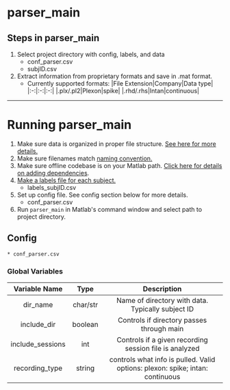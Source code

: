 # parser_main
## Steps in parser_main
1. Select project directory with config, labels, and data
    * conf_parser.csv
    * subjID.csv
2. Extract information from proprietary formats and save in .mat format.  
    * Currently supported formats:
|File Extension|Company|Data type|
|:-:|:-:|:-:|
|.plx/.pl2|Plexon|spike|
|.rhd/.rhs|Intan|continuous|
---
# Running parser_main
1. Make sure data is organized in proper file structure. [See here for more details.](https://github.com/moxon-lab-codebase/docs/blob/main/offline_analysis/file_layout.md)
2. Make sure filenames match [naming convention.](https://github.com/moxon-lab-codebase/docs/blob/main/offline_analysis/filename_convention.md)
3. Make sure offline codebase is on your Matlab path. [Click here for details on adding dependencies](https://github.com/moxon-lab-codebase/docs/blob/main/matlab_basics/adding_dependencies.md).
5. [Make a labels file for each subject.](https://github.com/moxon-lab-codebase/docs/blob/main/offline_analysis/labels_file.md)
    * labels_subjID.csv
6. Set up config file. See config section below for more details.
    * conf_parser.csv
7. Run `parser_main` in Matlab's command window and select path to project directory.

## Config
    * conf_parser.csv
### Global Variables
|Variable Name|Type| Description |
|:-----------:|:--:| :----------:|
|dir_name|char/str|Name of directory with data. Typically subject ID|
|include_dir|boolean|Controls if directory passes through main|
|include_sessions|int|Controls if a given recording session file is analyzed|
|recording_type|string|controls what info is pulled. Valid options: plexon: spike; intan: continuous|